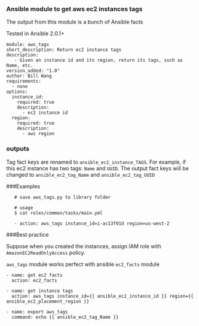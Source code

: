 ### Ansible module to get aws ec2 instances tags

The output from this module is a bunch of Ansible facts

Tested in Ansible 2.0.1+

```
module: aws_tags
short_description: Return ec2 instance tags
description:
   - Given an instance id and its region, return its tags, such as Name, etc.
version_added: "1.0"
author: Bill Wang
requirements:
  - none
options:
  instance_id:
    required: true
    description:
      - ec2 instance id
  region:
    required: true
    description:
      - aws region
```

### outputs

Tag fact keys are renamed to `ansible_ec2_instance_TAGS`. For example, if this ec2 instance has two tags: `Name` and `UUID`. The output fact keys will be changed to `ansible_ec2_tag_Name` and `ansible_ec2_tag_UUID`

###Examples
```
   # save aws_tags.py to library folder

   # usage
   $ cat roles/common/tasks/main.yml
   
   - action: aws_tags instance_id=i-ac13f01d region=us-west-2
```

###Best practice

Suppose when you created the instances, assign IAM role with `AmazonEC2ReadOnlyAccess` policy. 

`aws_tags` module works perfect with ansible `ec2_facts` module

```
- name: get ec2 facts
  action: ec2_facts

- name: get instance tags
  action: aws_tags instance_id={{ ansible_ec2_instance_id }} region={{ ansible_ec2_placement_region }}
  
- name: export aws_tags
  command: echo {{ ansible_ec2_tag_Name }}
```
